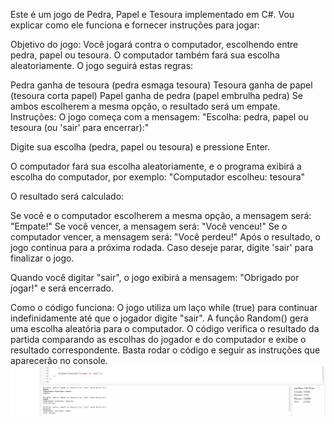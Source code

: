 Este é um jogo de Pedra, Papel e Tesoura implementado em C#. Vou explicar como ele funciona e fornecer instruções para jogar:

Objetivo do jogo:
Você jogará contra o computador, escolhendo entre pedra, papel ou tesoura. O computador também fará sua escolha aleatoriamente. O jogo seguirá estas regras:

Pedra ganha de tesoura (pedra esmaga tesoura)
Tesoura ganha de papel (tesoura corta papel)
Papel ganha de pedra (papel embrulha pedra)
Se ambos escolherem a mesma opção, o resultado será um empate.
Instruções:
O jogo começa com a mensagem:
"Escolha: pedra, papel ou tesoura (ou 'sair' para encerrar):"

Digite sua escolha (pedra, papel ou tesoura) e pressione Enter.

O computador fará sua escolha aleatoriamente, e o programa exibirá a escolha do computador, por exemplo:
"Computador escolheu: tesoura"

O resultado será calculado:

Se você e o computador escolherem a mesma opção, a mensagem será: "Empate!"
Se você vencer, a mensagem será: "Você venceu!"
Se o computador vencer, a mensagem será: "Você perdeu!"
Após o resultado, o jogo continua para a próxima rodada. Caso deseje parar, digite 'sair' para finalizar o jogo.

Quando você digitar "sair", o jogo exibirá a mensagem:
"Obrigado por jogar!"
e será encerrado.

Como o código funciona:
O jogo utiliza um laço while (true) para continuar indefinidamente até que o jogador digite "sair".
A função Random() gera uma escolha aleatória para o computador.
O código verifica o resultado da partida comparando as escolhas do jogador e do computador e exibe o resultado correspondente.
Basta rodar o código e seguir as instruções que aparecerão no console.
<img src="/Fotos/PedraPapelTesoura.png">